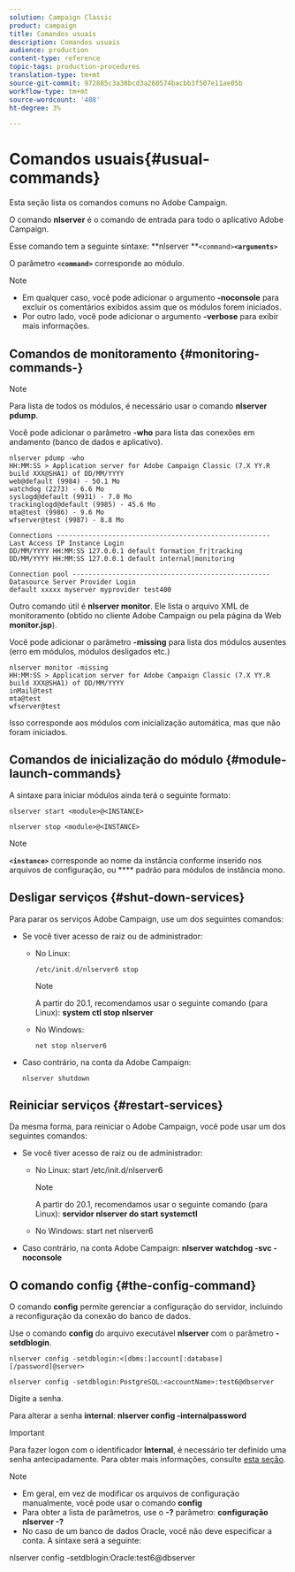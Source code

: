 ```yaml
---
solution: Campaign Classic
product: campaign
title: Comandos usuais
description: Comandos usuais
audience: production
content-type: reference
topic-tags: production-procedures
translation-type: tm+mt
source-git-commit: 972885c3a38bcd3a260574bacbb3f507e11ae05b
workflow-type: tm+mt
source-wordcount: '408'
ht-degree: 3%

---
```



# Comandos usuais{#usual-commands}

Esta seção lista os comandos comuns no Adobe Campaign.

O comando **nlserver** é o comando de entrada para todo o aplicativo Adobe Campaign.

Esse comando tem a seguinte sintaxe: **nlserver **`<command>`****`<arguments>`****

O parâmetro **`<command>`** corresponde ao módulo.

>[!NOTE]
>
>* Em qualquer caso, você pode adicionar o argumento **-noconsole** para excluir os comentários exibidos assim que os módulos forem iniciados.
>* Por outro lado, você pode adicionar o argumento **-verbose** para exibir mais informações.

>



## Comandos de monitoramento {#monitoring-commands-}

>[!NOTE]
>
>Para lista de todos os módulos, é necessário usar o comando **nlserver pdump**.

Você pode adicionar o parâmetro **-who** para lista das conexões em andamento (banco de dados e aplicativo).

```
nlserver pdump -who
HH:MM:SS > Application server for Adobe Campaign Classic (7.X YY.R build XXX@SHA1) of DD/MM/YYYY
web@default (9984) - 50.1 Mo
watchdog (2273) - 6.6 Mo
syslogd@default (9931) - 7.0 Mo
trackinglogd@default (9985) - 45.6 Mo
mta@test (9986) - 9.6 Mo
wfserver@test (9987) - 8.8 Mo

Connections ------------------------------------------------------
Last Access IP Instance Login 
DD/MM/YYYY HH:MM:SS 127.0.0.1 default formation_fr|tracking
DD/MM/YYYY HH:MM:SS 127.0.0.1 default internal|monitoring

Connection pool --------------------------------------------------
Datasource Server Provider Login 
default xxxxx myserver myprovider test400
```

Outro comando útil é **nlserver monitor**. Ele lista o arquivo XML de monitoramento (obtido no cliente Adobe Campaign ou pela página da Web **monitor.jsp**).

Você pode adicionar o parâmetro **-missing** para lista dos módulos ausentes (erro em módulos, módulos desligados etc.)

```
nlserver monitor -missing
HH:MM:SS > Application server for Adobe Campaign Classic (7.X YY.R build XXX@SHA1) of DD/MM/YYYY
inMail@test
mta@test
wfserver@test
```

Isso corresponde aos módulos com inicialização automática, mas que não foram iniciados.

## Comandos de inicialização do módulo {#module-launch-commands}

A sintaxe para iniciar módulos ainda terá o seguinte formato:

```
nlserver start <module>@<INSTANCE>
```

```
nlserver stop <module>@<INSTANCE>
```

>[!NOTE]
>
>**`<instance>`** corresponde ao nome da instância conforme inserido nos arquivos de configuração, ou  **** padrão para módulos de instância mono.

## Desligar serviços {#shut-down-services}

Para parar os serviços Adobe Campaign, use um dos seguintes comandos:

* Se você tiver acesso de raiz ou de administrador:

   * No Linux:

      ```
      /etc/init.d/nlserver6 stop
      ```

      >[!NOTE]
      >
      >A partir do 20.1, recomendamos usar o seguinte comando (para Linux): **system ctl stop nlserver**

   * No Windows:

      ```
      net stop nlserver6
      ```

* Caso contrário, na conta da Adobe Campaign:

   ```
   nlserver shutdown 
   ```

## Reiniciar serviços {#restart-services}

Da mesma forma, para reiniciar o Adobe Campaign, você pode usar um dos seguintes comandos:

* Se você tiver acesso de raiz ou de administrador:

   * No Linux: start /etc/init.d/nlserver6

      >[!NOTE]
      >
      >A partir do 20.1, recomendamos usar o seguinte comando (para Linux): **servidor nlserver do start systemctl**

   * No Windows: start net nlserver6

* Caso contrário, na conta Adobe Campaign: **nlserver watchdog -svc -noconsole**

## O comando config {#the-config-command}

O comando **config** permite gerenciar a configuração do servidor, incluindo a reconfiguração da conexão do banco de dados.

Use o comando **config** do arquivo executável **nlserver** com o parâmetro **-setdblogin**.

```
nlserver config -setdblogin:<[dbms:]account[:database][/password]@server>
```

```
nlserver config -setdblogin:PostgreSQL:<accountName>:test6@dbserver
```

Digite a senha.

Para alterar a senha **internal**: **nlserver config -internalpassword**

>[!IMPORTANT]
>
>Para fazer logon com o identificador **Internal**, é necessário ter definido uma senha antecipadamente. Para obter mais informações, consulte [esta seção](../../installation/using/campaign-server-configuration.md#internal-identifier).

>[!NOTE]
>
>* Em geral, em vez de modificar os arquivos de configuração manualmente, você pode usar o comando **config**
>* Para obter a lista de parâmetros, use o **-?** parâmetro:  **configuração nlserver -?**
>* No caso de um banco de dados Oracle, você não deve especificar a conta. A sintaxe será a seguinte:

>
>  
nlserver config -setdblogin:Oracle:test6@dbserver

